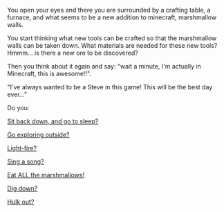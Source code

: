 You open your eyes and there you are surrounded by a crafting table, a furnace,
and what seems to be a new addition to minecraft, marshmallow walls.

You start thinking what new tools can be crafted so that the marshmallow walls can be taken down.
What materials are needed for these new tools? Hmmm... is there a new ore to be discovered?

Then you think about it again and say: "wait a minute, I'm actually in Minecraft, this is awesome!!".

"I've always wanted to be a Steve in this game! This will be the best day ever..."

Do you:

[Sit back down, and go to sleep?](../sleep/more-sleep/more-sleep.md)

[Go exploring outside?](../explore-outside/explore-outside.md)

[Light-fire?](../light-fire/fire.md)

[Sing a song?](../sing-song/sing.md)

[Eat ALL the marshmallows!](../count-the-marshmellows/eat-all-the-marshmellows/eat-all-the-marshmellows.md)

[Dig down?](dig_down/dig_down.md)

[Hulk out?](../hulk/smash.md)
